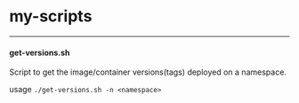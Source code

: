 # my-scripts


---
#### get-versions.sh
Script to get the image/container versions(tags) deployed on a namespace.

usage `./get-versions.sh -n <namespace>`
